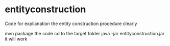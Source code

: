 # entityconstruction
Code for explianation the entity construction procedure clearly

mvn package the code
cd to the target folder
java -jar entityconstruction.jar
it will work
